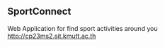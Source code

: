 ## SportConnect
Web Application for find sport activities around you  
http://cp23ms2.sit.kmutt.ac.th
